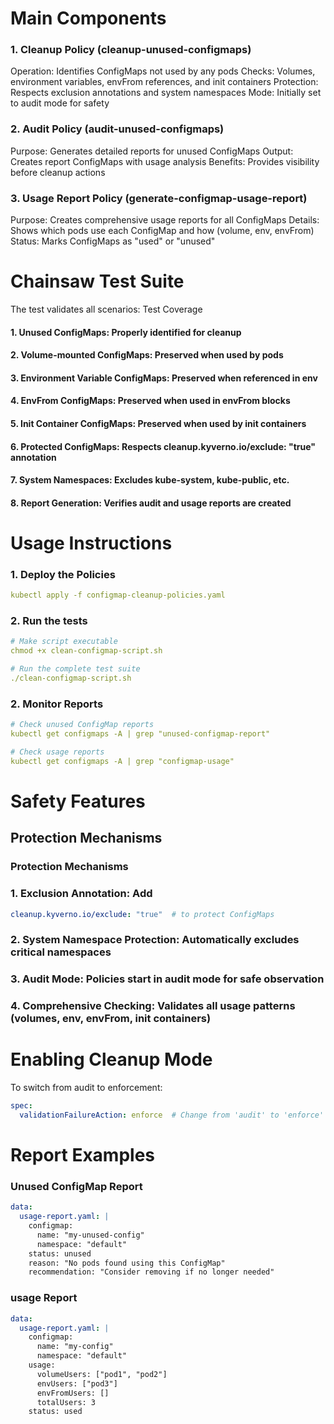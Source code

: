 # Main Components
### 1. Cleanup Policy (cleanup-unused-configmaps)

Operation: Identifies ConfigMaps not used by any pods
Checks: Volumes, environment variables, envFrom references, and init containers
Protection: Respects exclusion annotations and system namespaces
Mode: Initially set to audit mode for safety

### 2. Audit Policy (audit-unused-configmaps)

Purpose: Generates detailed reports for unused ConfigMaps
Output: Creates report ConfigMaps with usage analysis
Benefits: Provides visibility before cleanup actions

### 3. Usage Report Policy (generate-configmap-usage-report)

Purpose: Creates comprehensive usage reports for all ConfigMaps
Details: Shows which pods use each ConfigMap and how (volume, env, envFrom)
Status: Marks ConfigMaps as "used" or "unused"

# Chainsaw Test Suite
The test validates all scenarios:
Test Coverage

#### 1. Unused ConfigMaps: Properly identified for cleanup
#### 2. Volume-mounted ConfigMaps: Preserved when used by pods
#### 3. Environment Variable ConfigMaps: Preserved when referenced in env
#### 4. EnvFrom ConfigMaps: Preserved when used in envFrom blocks
#### 5. Init Container ConfigMaps: Preserved when used by init containers
#### 6. Protected ConfigMaps: Respects cleanup.kyverno.io/exclude: "true" annotation
#### 7. System Namespaces: Excludes kube-system, kube-public, etc.
#### 8. Report Generation: Verifies audit and usage reports are created

# Usage Instructions

### 1. Deploy the Policies

``` yaml
kubectl apply -f configmap-cleanup-policies.yaml
```

### 2. Run the tests

``` yaml
# Make script executable
chmod +x clean-configmap-script.sh

# Run the complete test suite
./clean-configmap-script.sh
```
### 2. Monitor Reports

``` yaml
# Check unused ConfigMap reports
kubectl get configmaps -A | grep "unused-configmap-report"

# Check usage reports
kubectl get configmaps -A | grep "configmap-usage"
```
# Safety Features

## Protection Mechanisms

### Protection Mechanisms

### 1. Exclusion Annotation: Add 
``` yaml
cleanup.kyverno.io/exclude: "true"  # to protect ConfigMaps
```

### 2. System Namespace Protection: Automatically excludes critical namespaces

### 3. Audit Mode: Policies start in audit mode for safe observation

### 4. Comprehensive Checking: Validates all usage patterns (volumes, env, envFrom, init containers)

# Enabling Cleanup Mode
To switch from audit to enforcement:

``` yaml
spec:
  validationFailureAction: enforce  # Change from 'audit' to 'enforce'
```
# Report Examples

### Unused ConfigMap Report

``` yaml
data:
  usage-report.yaml: |
    configmap:
      name: "my-unused-config"
      namespace: "default"
    status: unused
    reason: "No pods found using this ConfigMap"
    recommendation: "Consider removing if no longer needed"
```

### usage Report

``` yaml
data:
  usage-report.yaml: |
    configmap:
      name: "my-config"
      namespace: "default"
    usage:
      volumeUsers: ["pod1", "pod2"]
      envUsers: ["pod3"]
      envFromUsers: []
      totalUsers: 3
    status: used
```
